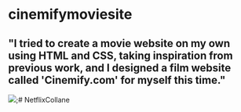 # cinemifymoviesite

<h2> 
"I tried to create a movie website on my own using HTML and CSS, taking inspiration from previous work, and I designed a film website called 'Cinemify.com' for myself this time."
</h2>

![](netflixcollane.gif);# NetflixCollane
